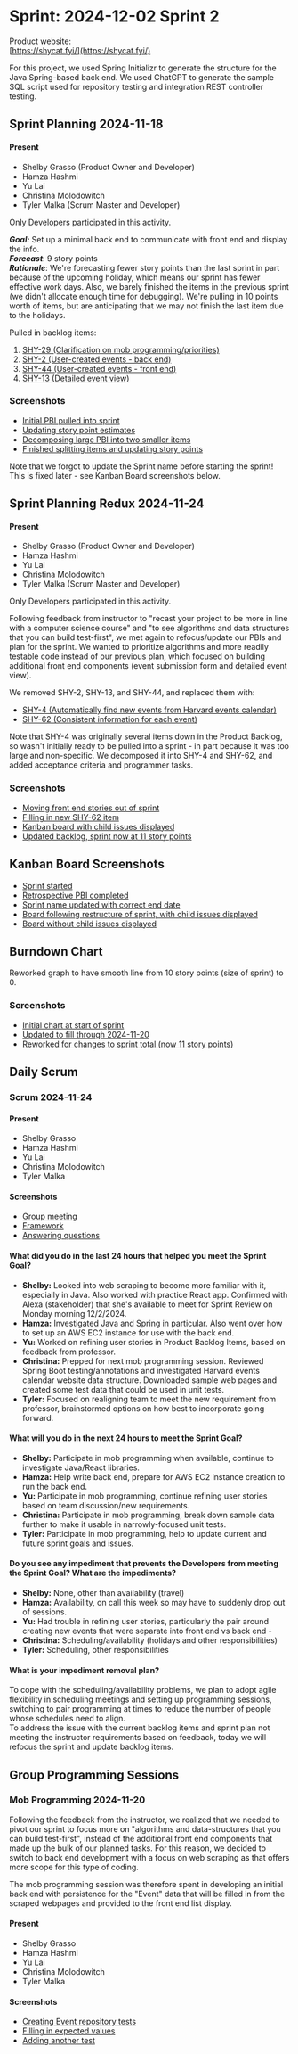 # Sprint: 2024-12-02 Sprint 2

Product website:  
[https://shycat.fyi/](https://shycat.fyi/)

For this project, we used Spring Initializr to generate the structure for the Java Spring-based back end.  We used ChatGPT to generate the sample SQL script used for repository testing and integration REST controller testing.

## Sprint Planning 2024-11-18

#### Present
* Shelby Grasso (Product Owner and Developer)
* Hamza Hashmi
* Yu Lai
* Christina Molodowitch
* Tyler Malka (Scrum Master and Developer)

Only Developers participated in this activity.

**_Goal:_** Set up a minimal back end to communicate with front end and display the info.  
**_Forecast_**: 9 story points  
**_Rationale_**: We're forecasting fewer story points than the last sprint in part because of the upcoming holiday, which means our sprint has fewer effective work days.  Also, we barely finished the items in the previous sprint (we didn't allocate enough time for debugging).  We're pulling in 10 points worth of items, but are anticipating that we may not finish the last item due to the holidays.

Pulled in backlog items:
1. [SHY-29 (Clarification on mob programming/priorities)](https://evilore.atlassian.net/browse/SHY-29)
2. [SHY-2 (User-created events - back end)](https://evilore.atlassian.net/browse/SHY-2)
3. [SHY-44 (User-created events - front end)](https://evilore.atlassian.net/browse/SHY-44)
4. [SHY-13 (Detailed event view)](https://evilore.atlassian.net/browse/SHY-13)

### Screenshots
* [Initial PBI pulled into sprint](images/screenshots/Sprint_2024-12-02/Screenshot%202024-11-18%20172853.png)
* [Updating story point estimates](images/screenshots/Sprint_2024-12-02/Screenshot%202024-11-18%20174249.png)
* [Decomposing large PBI into two smaller items](images/screenshots/Sprint_2024-12-02/Screenshot%202024-11-18%20174411.png)
* [Finished splitting items and updating story points](images/screenshots/Sprint_2024-12-02/Screenshot%202024-11-18%20175728.png)

Note that we forgot to update the Sprint name before starting the sprint!  This is fixed later - see Kanban Board screenshots below.


## Sprint Planning Redux 2024-11-24

#### Present
* Shelby Grasso (Product Owner and Developer)
* Hamza Hashmi
* Yu Lai
* Christina Molodowitch
* Tyler Malka (Scrum Master and Developer)

Only Developers participated in this activity.

Following feedback from instructor to "recast your project to be more in line with a computer science course" and "to see algorithms and data structures that you can build test-first", we met again to refocus/update our PBIs and plan for the sprint.  We wanted to prioritize algorithms and more readily testable code instead of our previous plan, which focused on building additional front end components (event submission form and detailed event view).

We removed SHY-2, SHY-13, and SHY-44, and replaced them with:
* [SHY-4 (Automatically find new events from Harvard events calendar)](https://evilore.atlassian.net/browse/SHY-4)
* [SHY-62 (Consistent information for each event)](https://evilore.atlassian.net/browse/SHY-62)

Note that SHY-4 was originally several items down in the Product Backlog, so wasn't initially ready to be pulled into a sprint - in part because it was too large and non-specific.  We decomposed it into SHY-4 and SHY-62, and added acceptance criteria and programmer tasks.

### Screenshots
* [Moving front end stories out of sprint](images/screenshots/Sprint_2024-12-02/Screenshot%202024-11-24%20115437.png)
* [Filling in new SHY-62 item](images/screenshots/Sprint_2024-12-02/Screenshot%202024-11-24%20121623.png)
* [Kanban board with child issues displayed](images/screenshots/Sprint_2024-12-02/Screenshot%202024-11-24%20121739.png)
* [Updated backlog, sprint now at 11 story points](images/screenshots/Sprint_2024-12-02/Screenshot%202024-11-24%20123556.png)


## Kanban Board Screenshots
* [Sprint started](images/screenshots/Sprint_2024-12-02/Screenshot%202024-11-18%20175906.png)
* [Retrospective PBI completed](images/screenshots/Sprint_2024-12-02/Screenshot%202024-11-18%20175912.png)
* [Sprint name updated with correct end date](images/screenshots/Sprint_2024-12-02/Screenshot%202024-11-18%20180216.png)
* [Board following restructure of sprint, with child issues displayed](images/screenshots/Sprint_2024-12-02/Screenshot%202024-11-24%20121739.png)
* [Board without child issues displayed](images/screenshots/Sprint_2024-12-02/Screenshot%202024-11-24%20143840.png)


## Burndown Chart
Reworked graph to have smooth line from 10 story points (size of sprint) to 0.

### Screenshots
* [Initial chart at start of sprint](images/screenshots/Sprint_2024-12-02/Burndown%20screenshot%202024-11-20%20191045.png)
* [Updated to fill through 2024-11-20](images/screenshots/Sprint_2024-12-02/Burndown%20screenshot%202024-11-20%20191144.png)
* [Reworked for changes to sprint total (now 11 story points)](images/screenshots/Sprint_2024-12-02/Burndown%20screenshot%202024-11-24%20123922.png)


## Daily Scrum

### Scrum 2024-11-24

#### Present
* Shelby Grasso
* Hamza Hashmi
* Yu Lai
* Christina Molodowitch
* Tyler Malka

#### Screenshots
* [Group meeting](images/screenshots/Sprint_2024-12-02/Screenshot%202024-11-24%20113545.png)
* [Framework](images/screenshots/Sprint_2024-12-02/Screenshot%202024-11-24%20113610.png)
* [Answering questions](images/screenshots/Sprint_2024-12-02/Screenshot%202024-11-24%20114738.png)

#### What did you do in the last 24 hours that helped you meet the Sprint Goal?
* **Shelby:** Looked into web scraping to become more familiar with it, especially in Java.  Also worked with practice React app.  Confirmed with Alexa (stakeholder) that she's available to meet for Sprint Review on Monday morning 12/2/2024.
* **Hamza:** Investigated Java and Spring in particular.  Also went over how to set up an AWS EC2 instance for use with the back end.
* **Yu:** Worked on refining user stories in Product Backlog Items, based on feedback from professor.
* **Christina:** Prepped for next mob programming session.  Reviewed Spring Boot testing/annotations and investigated Harvard events calendar website data structure.  Downloaded sample web pages and created some test data that could be used in unit tests.
* **Tyler:** Focused on realigning team to meet the new requirement from professor, brainstormed options on how best to incorporate going forward.

#### What will you do in the next 24 hours to meet the Sprint Goal?
* **Shelby:** Participate in mob programming when available, continue to investigate Java/React libraries.
* **Hamza:** Help write back end, prepare for AWS EC2 instance creation to run the back end.
* **Yu:** Participate in mob programming, continue refining user stories based on team discussion/new requirements.
* **Christina:** Participate in mob programming, break down sample data further to make it usable in narrowly-focused unit tests.
* **Tyler:** Participate in mob programming, help to update current and future sprint goals and issues.

#### Do you see any impediment that prevents the Developers from meeting the Sprint Goal? What are the impediments?
* **Shelby:** None, other than availability (travel)
* **Hamza:** Availability, on call this week so may have to suddenly drop out of sessions.
* **Yu:** Had trouble in refining user stories, particularly the pair around creating new events that were separate into front end vs back end - 
* **Christina:** Scheduling/availability (holidays and other responsibilities)
* **Tyler:** Scheduling, other responsibilities

#### What is your impediment removal plan?
To cope with the scheduling/availability problems, we plan to adopt agile flexibility in scheduling meetings and setting up programming sessions, switching to pair programming at times to reduce the number of people whose schedules need to align.  
To address the issue with the current backlog items and sprint plan not meeting the instructor requirements based on feedback, today we will refocus the sprint and update backlog items.

## Group Programming Sessions

### Mob Programming 2024-11-20
Following the feedback from the instructor, we realized that we needed to pivot our sprint to focus more on "algorithms and data-structures that you can build test-first", instead of the additional front end components that made up the bulk of our planned tasks.  For this reason, we decided to switch to back end development with a focus on web scraping as that offers more scope for this type of coding.

The mob programming session was therefore spent in developing an initial back end with persistence for the "Event" data that will be filled in from the scraped webpages and provided to the front end list display.

#### Present
* Shelby Grasso
* Hamza Hashmi
* Yu Lai
* Christina Molodowitch
* Tyler Malka

#### Screenshots
* [Creating Event repository tests](images/screenshots/Sprint_2024-12-02/Screenshot%202024-11-20%20193929.png)
* [Filling in expected values](images/screenshots/Sprint_2024-12-02/Screenshot%202024-11-20%20195228.png)
* [Adding another test](images/screenshots/Sprint_2024-12-02/Screenshot%202024-11-20%20203449.png)

